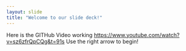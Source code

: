 ```yaml
---
layout: slide
title: "Welcome to our slide deck!"
---
```

Here is the GITHub Video working https://www.youtube.com/watch?v=sz6zfrQpCQg&t=91s
Use the right arrow to begin!
